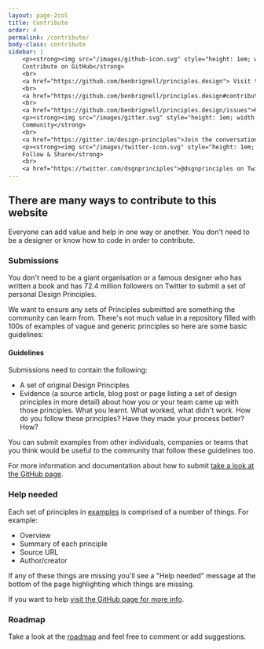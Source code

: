 ```yaml
---
layout: page-2col
title: Contribute
order: 4
permalink: /contribute/
body-class: contribute
sidebar: |
    <p><strong><img src="/images/github-icon.svg" style="height: 1em; width: auto;" alt="Contribute to this project on GitHub">
    Contribute on GitHub</strong>
    <br>
    <a href="https://github.com/benbrignell/principles.design"> Visit the GitHub repository</a>
    <br>
    <a href="https://github.com/benbrignell/principles.design#contributing"> Submitting & Editing Design Principles</a>
    <br>
    <a href="https://github.com/benbrignell/principles.design/issues">Reporting a bug or issue</a></p>
    <p><strong><img src="/images/gitter.svg" style="height: 1em; width: auto;" alt="Join the Community">
    Community</strong>
    <br>
    <a href="https://gitter.im/design-principles">Join the conversation on Gitter</a></p>
    <p><strong><img src="/images/twitter-icon.svg" style="height: 1em; width: auto;" alt="Twitter">
    Follow & Share</strong>
    <br>
    <a href="https://twitter.com/dsgnprinciples">@dsgnprinciples on Twitter</a></p>
---
```

## There are many ways to contribute to this website

Everyone can add value and help in one way or another. You don't need to be a designer or know how to code in order to contribute.

### Submissions

You don't need to be a giant organisation or a famous designer who has written a book and has 72.4 million followers on Twitter to submit a set of personal Design Principles.

We want to ensure any sets of Principles submitted are something the community can learn from. There's not much value in a repository filled with 100s of examples of vague and generic principles so here are some basic guidelines:

#### Guidelines

Submissions need to contain the following:

* A set of original Design Principles
* Evidence (a source article, blog post or page listing a set of design principles in more detail) about how you or your team came up with those principles. What you learnt. What worked, what didn't work. How do you follow these principles? Have they made your process better? How?

You can submit examples from other individuals, companies or teams that you think would be useful to the community that follow these guidelines too.

For more information and documentation about how to submit [take a look at the GitHub page](https://github.com/benbrignell/principles.design#contributing).

### Help needed

Each set of principles in [examples](/examples) is comprised of a number of things. For example:
* Overview
* Summary of each principle
* Source URL
* Author/creator

If any of these things are missing you'll see a "Help needed" message at the bottom of the page highlighting which things are missing.

If you want to help [visit the GitHub page for more info](https://github.com/benbrignell/principles.design#contributing).

### Roadmap
Take a look at the [roadmap](https://github.com/benbrignell/design-principles/issues?q=is%3Aissue+is%3Aopen+label%3Aroadmap) and feel free to comment or add suggestions.
